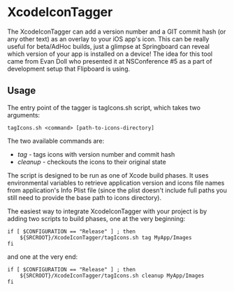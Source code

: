 
XcodeIconTagger
===============

The XcodeIconTagger can add a version number and a GIT commit hash (or any other text) as an overlay to your iOS app's icon. This can be really useful for beta/AdHoc builds, just a glimpse at Springboard can reveal which version of your app is installed on a device! The idea for this tool came from Evan Doll who presented it at NSConference #5 as a part of development setup that Flipboard is using.

## Usage

The entry point of the tagger is tagIcons.sh script, which takes two arguments:

	tagIcons.sh <command> [path-to-icons-directory]
	
The two available commands are:

* _tag_ - tags icons with version number and commit hash
* _cleanup_ - checkouts the icons to their original state

The script is designed to be run as one of Xcode build phases. It uses environmental variables to retrieve application version and icons file names from application's Info Plist file (since the plist doesn't include full paths you still need to provide the base path to icons directory).

The easiest way to integrate XcodeIconTagger with your project is by adding two scripts to build phases, one at the very beginning:

	if [ $CONFIGURATION == "Release" ] ; then
    	${SRCROOT}/XcodeIconTagger/tagIcons.sh tag MyApp/Images
	fi

and one at the very end:

	if [ $CONFIGURATION == "Release" ] ; then
	    ${SRCROOT}/XcodeIconTagger/tagIcons.sh cleanup MyApp/Images
	fi
